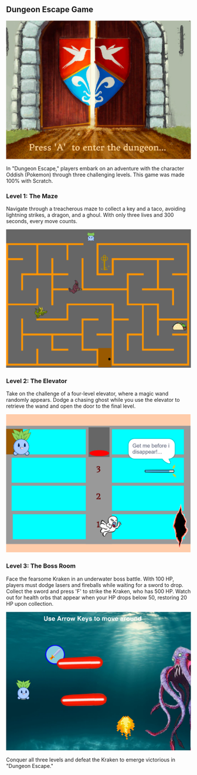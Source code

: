 ## Dungeon Escape Game

![Dungeon Escape Entrance](assets/dungeon.png)

In "Dungeon Escape," players embark on an adventure with the character Oddish (Pokemon) through three challenging levels. This game was made 100% with Scratch.

### Level 1: The Maze
Navigate through a treacherous maze to collect a key and a taco, avoiding lightning strikes, a dragon, and a ghoul. With only three lives and 300 seconds, every move counts.

![Level 1: The Maze](assets/maze.png)

### Level 2: The Elevator
Take on the challenge of a four-level elevator, where a magic wand randomly appears. Dodge a chasing ghost while you use the elevator to retrieve the wand and open the door to the final level.

![Level 2: The Elevator](assets/elevator.png)

### Level 3: The Boss Room
Face the fearsome Kraken in an underwater boss battle. With 100 HP, players must dodge lasers and fireballs while waiting for a sword to drop. Collect the sword and press 'F' to strike the Kraken, who has 500 HP. Watch out for health orbs that appear when your HP drops below 50, restoring 20 HP upon collection.

![Level 3: The Boss Room](assets/boss.png)

Conquer all three levels and defeat the Kraken to emerge victorious in "Dungeon Escape."
